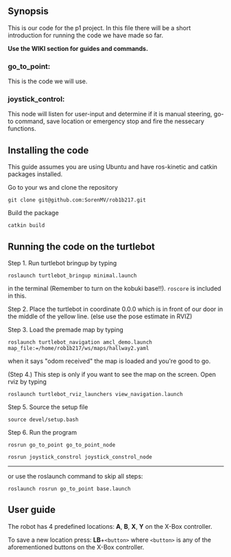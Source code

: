 ## Synopsis

This is our code for the p1 project. In this file there will be a short introduction for running the code we have made so far.

**Use the WIKI section for guides and commands.**

### go_to_point:

This is the code we will use.

### joystick_control:

This node will listen for user-input and determine if it is manual steering, go-to command, save location or emergency stop and fire the nessecary functions.

## Installing the code
This guide assumes you are using Ubuntu and have ros-kinetic and catkin packages installed.

Go to your ws and clone the repository
```
git clone git@github.com:SorenMV/rob1b217.git
```
Build the package
```
catkin build
```

## Running the code on the turtlebot

Step 1. Run turtlebot bringup by typing 
```
roslaunch turtlebot_bringup minimal.launch
```
in the terminal (Remember to turn on the kobuki base!!). `roscore` is included in this.


Step 2. Place the turtlebot in coordinate 0.0.0 which is in front of our door in the middle of the yellow line. (else use the pose estimate in RVIZ)


Step 3. Load the premade map by typing 
```
roslaunch turtlebot_navigation amcl_demo.launch map_file:=/home/rob1b217/ws/maps/hallway2.yaml
```
when it says "odom received" the map is loaded and you're good to go.


(Step 4.) This step is only if you want to see the map on the screen. Open rviz by typing 
```
roslaunch turtlebot_rviz_launchers view_navigation.launch
```

Step 5. Source the setup file
```
source devel/setup.bash
```

Step 6. Run the program

```
rosrun go_to_point go_to_point_node
```
```
rosrun joystick_constrol joystick_constrol_node
```
---
or use the roslaunch command to skip all steps:
```
roslaunch rosrun go_to_point base.launch
```
## User guide
The robot has 4 predefined locations: __A__, __B__, __X__, __Y__ on the X-Box controller. 

To save a new location press: __LB__+`<button>` where `<button>` is any of the aforementioned buttons on the X-Box controller.

